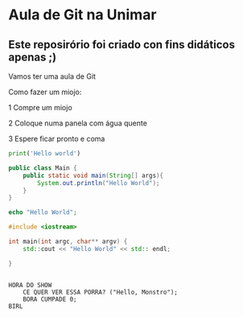 # Aula de Git na Unimar

## Este reposirório foi criado con fins didáticos apenas ;)

Vamos ter uma aula de Git

Como fazer um miojo:

1 Compre um miojo

2 Coloque numa panela com água quente

3 Espere ficar pronto e coma

``` python
print('Hello world')
```

``` java
public class Main {
    public static void main(String[] args){
        System.out.println("Hello World");
    }
}
```

``` php
echo "Hello World";
```

```C++
#include <iostream>

int main(int argc, char** argv) {
    std::cout << "Hello World" << std:: endl;

}
```

```BIRL

HORA DO SHOW
    CE QUER VER ESSA PORRA? ("Hello, Monstro");
    BORA CUMPADE 0;
BIRL
```
